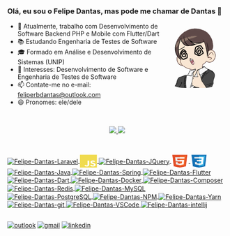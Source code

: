 ### Olá, eu sou o Felipe Dantas, mas pode me chamar de Dantas 👋

<img align="right" alt="Felipe-Dantas-pic" height="150" style="border-radius:50px;" src="profile.png">

- 🔭 Atualmente, trabalho com Desenvolvimento de Software Backend PHP e Mobile com Flutter/Dart
- 📚 Estudando Engenharia de Testes de Software
- 🎓 Formado em Análise e Desenvolvimento de Sistemas (UNIP)
- 🌱 Interesses: Desenvolvimento de Software e Engenharia de Testes de Software
- 📫 Contate-me no e-mail: feliperbdantas@outlook.com
- 😄 Pronomes: ele/dele

##

<br>

<div align="center">
  <a href="https://github.com/FelipeRBDantas">
  <img height="180em" src="https://github-readme-stats.vercel.app/api?username=FelipeRBDantas&show_icons=true&theme=dracula&include_all_commits=true&count_private=true"/>
  <img height="180em" src="https://github-readme-stats.vercel.app/api/top-langs/?username=FelipeRBDantas&layout=compact&langs_count=7&theme=dracula"/>
</div>
  
##

<div style="display: inline_block"><br>
  <img align="center" alt="Felipe-Dantas-Laravel" height="30" width="40" src="https://cdn.jsdelivr.net/gh/devicons/devicon/icons/laravel/laravel-plain.svg" />
  <img align="center" alt="Felipe-Dantas-JS" height="30" width="40" src="https://raw.githubusercontent.com/devicons/devicon/master/icons/javascript/javascript-plain.svg">
  <img align="center" alt="Felipe-Dantas-JQuery" height="30" width="40" src="https://cdn.jsdelivr.net/gh/devicons/devicon/icons/jquery/jquery-original.svg" />
  <img align="center" alt="Felipe-Dantas-HTML" height="30" width="40" src="https://raw.githubusercontent.com/devicons/devicon/master/icons/html5/html5-original.svg">
  <img align="center" alt="Felipe-Dantas-CSS" height="30" width="40" src="https://raw.githubusercontent.com/devicons/devicon/master/icons/css3/css3-original.svg">
  <img align="center" alt="Felipe-Dantas-Java" height="30" width="40" src="https://cdn.jsdelivr.net/gh/devicons/devicon/icons/java/java-original.svg" />
  <img align="center" alt="Felipe-Dantas-Spring" height="30" width="40" src="https://cdn.jsdelivr.net/gh/devicons/devicon/icons/spring/spring-original.svg" />
  <img align="center" alt="Felipe-Dantas-Flutter" height="30" width="40" src="https://cdn.jsdelivr.net/gh/devicons/devicon/icons/flutter/flutter-original.svg" />
  <img align="center" alt="Felipe-Dantas-Dart" height="30" width="40" src="https://cdn.jsdelivr.net/gh/devicons/devicon/icons/dart/dart-original.svg" />
  <img align="center" alt="Felipe-Dantas-Docker" height="30" width="40" src="https://cdn.jsdelivr.net/gh/devicons/devicon/icons/docker/docker-original.svg" />
  <img align="center" alt="Felipe-Dantas-Composer" height="30" width="40" src="https://cdn.jsdelivr.net/gh/devicons/devicon/icons/composer/composer-original.svg" />
  <img align="center" alt="Felipe-Dantas-Redis" height="30" width="40" src="https://cdn.jsdelivr.net/gh/devicons/devicon/icons/redis/redis-original.svg" />
  <img align="center" alt="Felipe-Dantas-MySQL" height="30" width="40" src="https://cdn.jsdelivr.net/gh/devicons/devicon/icons/mysql/mysql-original.svg" />
  <img align="center" alt="Felipe-Dantas-PostgreSQL" height="30" width="40" src="https://cdn.jsdelivr.net/gh/devicons/devicon/icons/postgresql/postgresql-original.svg" />
  <img align="center" alt="Felipe-Dantas-NPM" height="30" width="40" src="https://cdn.jsdelivr.net/gh/devicons/devicon/icons/npm/npm-original-wordmark.svg" />
  <img align="center" alt="Felipe-Dantas-Yarn" height="30" width="40" src="https://cdn.jsdelivr.net/gh/devicons/devicon/icons/yarn/yarn-original.svg" />
  <img align="center" alt="Felipe-Dantas-git" height="30" width="40" src="https://cdn.jsdelivr.net/gh/devicons/devicon/icons/git/git-original.svg" />
  <img align="center" alt="Felipe-Dantas-VSCode" height="30" width="40" src="https://cdn.jsdelivr.net/gh/devicons/devicon/icons/vscode/vscode-original.svg" />
  <img align="center" alt="Felipe-Dantas-intellij" height="30" width="40" src="https://cdn.jsdelivr.net/gh/devicons/devicon/icons/intellij/intellij-original.svg" />
</div>
</div>
  
##
  
<div> 
  <a href="mailto:feliperbdantas@outlook.com" target="_blank"><img alt="outlook" src="https://img.shields.io/badge/Microsoft_Outlook-0078D4?style=for-the-badge&logo=microsoft-outlook&logoColor=white"></a>
  <a href = "mailto:feliperbdantas@gmail.com" target="_blank"><img alt="gmail" src="https://img.shields.io/badge/-Gmail-%23333?style=for-the-badge&logo=gmail&logoColor=white"></a>
  <a href="https://www.linkedin.com/in/felipe-dantas0101" target="_blank"><img alt="linkedin" src="https://img.shields.io/badge/-LinkedIn-%230077B5?style=for-the-badge&logo=linkedin&logoColor=white"></a> 
</div>
